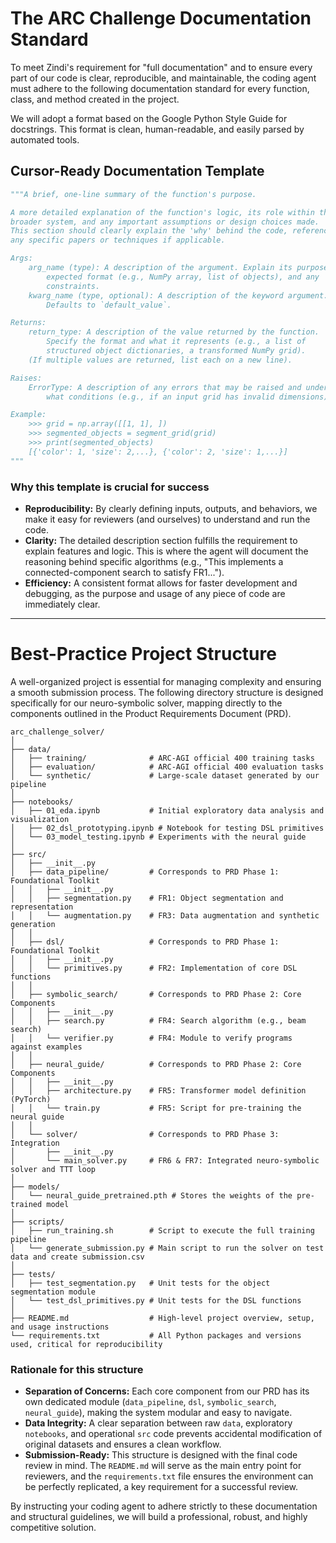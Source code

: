 # The ARC Challenge Documentation Standard

To meet Zindi's requirement for "full documentation" and to ensure every part of our code is clear, reproducible, and maintainable, the coding agent must adhere to the following documentation standard for every function, class, and method created in the project.

We will adopt a format based on the Google Python Style Guide for docstrings. This format is clean, human-readable, and easily parsed by automated tools.

## Cursor-Ready Documentation Template

```python
"""A brief, one-line summary of the function's purpose.

A more detailed explanation of the function's logic, its role within the
broader system, and any important assumptions or design choices made.
This section should clearly explain the 'why' behind the code, referencing
any specific papers or techniques if applicable.

Args:
    arg_name (type): A description of the argument. Explain its purpose,
        expected format (e.g., NumPy array, list of objects), and any
        constraints.
    kwarg_name (type, optional): A description of the keyword argument.
        Defaults to `default_value`.

Returns:
    return_type: A description of the value returned by the function.
        Specify the format and what it represents (e.g., a list of
        structured object dictionaries, a transformed NumPy grid).
    (If multiple values are returned, list each on a new line).

Raises:
    ErrorType: A description of any errors that may be raised and under
        what conditions (e.g., if an input grid has invalid dimensions).

Example:
    >>> grid = np.array([[1, 1], ])
    >>> segmented_objects = segment_grid(grid)
    >>> print(segmented_objects)
    [{'color': 1, 'size': 2,...}, {'color': 2, 'size': 1,...}]
"""
```

### Why this template is crucial for success

- **Reproducibility:** By clearly defining inputs, outputs, and behaviors, we make it easy for reviewers (and ourselves) to understand and run the code.
- **Clarity:** The detailed description section fulfills the requirement to explain features and logic. This is where the agent will document the reasoning behind specific algorithms (e.g., "This implements a connected-component search to satisfy FR1...").
- **Efficiency:** A consistent format allows for faster development and debugging, as the purpose and usage of any piece of code are immediately clear.

---

# Best-Practice Project Structure

A well-organized project is essential for managing complexity and ensuring a smooth submission process. The following directory structure is designed specifically for our neuro-symbolic solver, mapping directly to the components outlined in the Product Requirements Document (PRD).

```
arc_challenge_solver/
│
├── data/
│   ├── training/              # ARC-AGI official 400 training tasks
│   ├── evaluation/            # ARC-AGI official 400 evaluation tasks
│   └── synthetic/             # Large-scale dataset generated by our pipeline
│
├── notebooks/
│   ├── 01_eda.ipynb           # Initial exploratory data analysis and visualization
│   ├── 02_dsl_prototyping.ipynb # Notebook for testing DSL primitives
│   └── 03_model_testing.ipynb # Experiments with the neural guide
│
├── src/
│   ├── __init__.py
│   ├── data_pipeline/         # Corresponds to PRD Phase 1: Foundational Toolkit
│   │   ├── __init__.py
│   │   ├── segmentation.py    # FR1: Object segmentation and representation
│   │   └── augmentation.py    # FR3: Data augmentation and synthetic generation
│   │
│   ├── dsl/                   # Corresponds to PRD Phase 1: Foundational Toolkit
│   │   ├── __init__.py
│   │   └── primitives.py      # FR2: Implementation of core DSL functions
│   │
│   ├── symbolic_search/       # Corresponds to PRD Phase 2: Core Components
│   │   ├── __init__.py
│   │   ├── search.py          # FR4: Search algorithm (e.g., beam search)
│   │   └── verifier.py        # FR4: Module to verify programs against examples
│   │
│   ├── neural_guide/          # Corresponds to PRD Phase 2: Core Components
│   │   ├── __init__.py
│   │   ├── architecture.py    # FR5: Transformer model definition (PyTorch)
│   │   └── train.py           # FR5: Script for pre-training the neural guide
│   │
│   └── solver/                # Corresponds to PRD Phase 3: Integration
│       ├── __init__.py
│       └── main_solver.py     # FR6 & FR7: Integrated neuro-symbolic solver and TTT loop
│
├── models/
│   └── neural_guide_pretrained.pth # Stores the weights of the pre-trained model
│
├── scripts/
│   ├── run_training.sh        # Script to execute the full training pipeline
│   └── generate_submission.py # Main script to run the solver on test data and create submission.csv
│
├── tests/
│   ├── test_segmentation.py   # Unit tests for the object segmentation module
│   └── test_dsl_primitives.py # Unit tests for the DSL functions
│
├── README.md                  # High-level project overview, setup, and usage instructions
└── requirements.txt           # All Python packages and versions used, critical for reproducibility
```

### Rationale for this structure

- **Separation of Concerns:** Each core component from our PRD has its own dedicated module (`data_pipeline`, `dsl`, `symbolic_search`, `neural_guide`), making the system modular and easy to navigate.
- **Data Integrity:** A clear separation between raw `data`, exploratory `notebooks`, and operational `src` code prevents accidental modification of original datasets and ensures a clean workflow.
- **Submission-Ready:** This structure is designed with the final code review in mind. The `README.md` will serve as the main entry point for reviewers, and the `requirements.txt` file ensures the environment can be perfectly replicated, a key requirement for a successful review.

By instructing your coding agent to adhere strictly to these documentation and structural guidelines, we will build a professional, robust, and highly competitive solution. 
